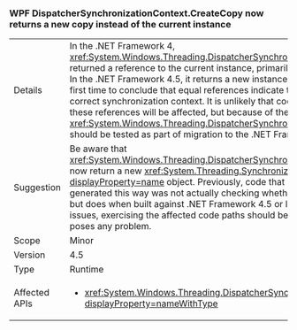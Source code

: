 ### WPF DispatcherSynchronizationContext.CreateCopy now returns a new copy instead of the current instance


|   |   |
|---|---|
|Details|In the .NET Framework 4, <xref:System.Windows.Threading.DispatcherSynchronizationContext.CreateCopy> returned a reference to the current instance, primarily as a performance optimization. In the .NET Framework 4.5, it returns a new instance which makes it possible for the first time to conclude that equal references indicate the executing thread is in the correct synchronization context.  It is unlikely that code that checks the identity of these references will be affected, but because of the change, code that calls <xref:System.Windows.Threading.DispatcherSynchronizationContext.CreateCopy> should be tested as part of migration to the .NET Framework 4.5 or newer.|
|Suggestion|Be aware that <xref:System.Windows.Threading.DispatcherSynchronizationContext.CreateCopy> will now return a new <xref:System.Threading.SynchronizationContext?displayProperty=name> object. Previously, code that used equivalence of references generated this way was not actually checking whether it was in the proper context, but does when built against .NET Framework 4.5 or later.  While unlikely to cause issues, exercising the affected code paths should be enough to determine if this poses any problem.|
|Scope|Minor|
|Version|4.5|
|Type|Runtime|
|Affected APIs|<ul><li><xref:System.Windows.Threading.DispatcherSynchronizationContext.CreateCopy?displayProperty=nameWithType></li></ul>|

